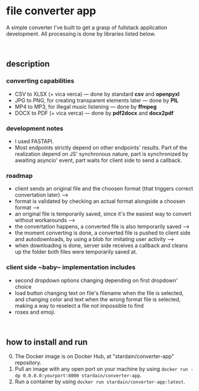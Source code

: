 # file converter app

A simple converter I've built to get a grasp of fullstack application development. 
All processing is done by libraries listed below. 

<br>

## description

### converting capabilities
- CSV to XLSX (+ vica verca) — done by standard **csv** and **openpyxl**
- JPG to PNG, for creating transparent elements later — done by **PIL**
- MP4 to MP3, for illegal music listening — done by **ffmpeg**
- DOCX to PDF (+ vica verca) — done by **pdf2docx** and **docx2pdf**

### development notes

- I used FASTAPI.
- Most endpoints strictly depend on other endpoints' results. Part of the realization depend on JS' synchronous nature, part is synchronized by awaiting asyncio' event, part waits for client side to send a callback.
  
### roadmap
- client sends an original file and the choosen format (that triggers correct convertation later) —>
- format is validated by checking an actual format alongside a choosen format —>
- an original file is temporarily saved, since it's the easiest way to convert without workarounds —>
- the convertation happens, a converted file is also temporarily saved —>
- the moment converting is done, a converted file is pushed to client side and autodownloads, by using a blob for imitating user activity —>
- when downloading is done, server side receives a callback and cleans up the folder both files were temporarily saved at.

### client side ~baby~ implementation includes
-   second dropdown options changing depending on first dropdown' choice
-   load button changing text on file's filename when the file is selected, and changing color and text when the wrong format file is selected, making a way to reselect a file not impossible to find
-   roses and emoji. 

 <br>

## how to install and run

0. The Docker image is on Docker Hub, at "stardain/converter-app" repository.
1. Pull an image with any open port on your machine by using `docker run -dp 0.0.0.0:yourport:8000 stardain/converter-app`.
2. Run a container by using `docker run stardain/converter-app:latest`.
